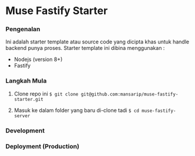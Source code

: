 # Muse Fastify Starter

### Pengenalan

Ini adalah starter template atau source code yang dicipta khas untuk handle backend punya proses. Starter template ini dibina menggunakan :

- Nodejs (version 8+)
- Fastify

### Langkah Mula

1. Clone repo ini
   `$ git clone git@github.com:mansarip/muse-fastify-starter.git`

1. Masuk ke dalam folder yang baru di-clone tadi
   `$ cd muse-fastify-server`

### Development

### Deployment (Production)
